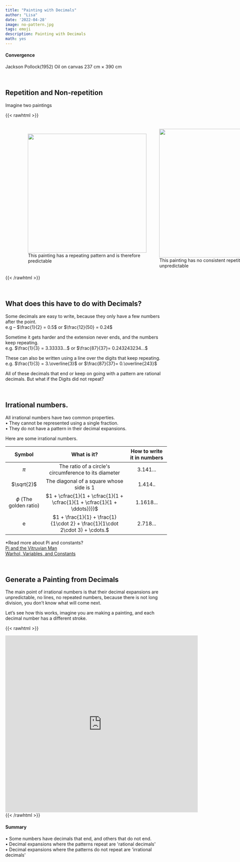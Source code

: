 ```yaml
---
title: "Painting with Decimals"
author: "Lisa"
date: '2022-04-28'
image: no-pattern.jpg
tags: emoji
description: Painting with Decimals
math: yes
---
```


####  Convergence
Jackson Pollock(1952) 
Oil on canvas  237 cm × 390 cm
&nbsp;

&nbsp;

## Repetition and Non-repetition
Imagine two paintings

{{< rawhtml >}}
<div style="display: flex; width:50%;padding-left:10%;align-items: center; "> 
<div style="padding:20px">
<img src="/images/pattern.webp" style="width:370px; ">
This painting has a repeating pattern and is therefore predictable 
</div>
<div style="padding:20px">
<img src="/images/no-pattern.jpg" style="width:400px;">
This painting has no consistent repetition wich means it is unpredictable
</div>
</div>
{{< /rawhtml >}}

&nbsp;

 
## What does this have to do with Decimals? 
Some decimals are easy to write, because they only have a few numbers after the point.  
e.g – $\frac{1}{2} = 0.5$     or   $\frac{12}{50} = 0.24$  
   
Sometime it gets harder and the extension never ends, and the numbers keep repeating.    
e.g.  $\frac{1}{3} = 3.33333…$  or $\frac{87}{37}= 0.243243234…$  

These can also be written using a line over the digits that keep repeating.  
e.g.  $\frac{1}{3} = 3.\overline{3}$  or $\frac{87}{37}= 0.\overline{243}$  

All of these decimals that end or keep on going with a pattern are rational decimals.
But what if the Digits did not repeat?
&nbsp;

&nbsp;


## Irrational numbers.  
All irrational numbers have two common properties.  
•	They cannot be represented using a single fraction.  
•	They do not have a pattern in their decimal expansions.  

Here are some irrational numbers.

|  Symbol | What is it? | How to write it in numbers |
|:---------:|:-----------:|:----------------:|
| $\pi$      | The ratio of a circle's circumference to  its diameter | 3.141... |
| $\sqrt{2}$ | The diagonal of a square whose side is 1         | 1.414..           |
|  $\phi$  (The golden ratio)      | $1 + \cfrac{1}{1 + \cfrac{1}{1 + \cfrac{1}{1 + \cfrac{1}{1 + \ddots}}}}$          |   1.1618...    |
| e   |   $1 + \frac{1}{1} + \frac{1}{1\cdot 2} + \frac{1}{1\cdot 2\cdot 3} + \cdots.$ |  2.718...  |

*Read more about Pi and constants?  
[Pi and the Vitruvian Man](/post/pi-and-the-vitruvian-man)  
[Warhol, Variables, and Constants](/post/warhol-and-variables)
&nbsp;

&nbsp;

## Generate a Painting from Decimals

The main point of irrational numbers is that their decimal expansions are unpredictable, no lines, no repeated numbers, because there is not long division, you don’t know what will come next.

Let’s see how this works, imagine you are making a painting, and each decimal number has a different stroke.

{{< rawhtml >}}
<div class="center">
<div
style="
    width: 100%;
    height: 3.5rem;
    z-index:2;
    background: var(--bg);
    color: var(--bg);
    position: relative;"
></div>
<div style="margin-top:-3.5rem;z-index:1;position: relative;">
<iframe 
        src="https://editor.p5js.org/lisa-pinto/full/v08L_c1BE"
        style="border-style: none;width: 600px; height: 550px;" >
</iframe>
</div>
</div>
{{< /rawhtml >}}

#### Summary  
• Some numbers have decimals that end, and others that do not end.  
• Decimal expansions where the patterns repeat are 'rational decimals'  
• Decimal expansions where the patterns do not repeat are 'irrational decimals'  




